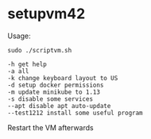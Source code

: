 # setupvm42
Usage:
```
sudo ./scriptvm.sh
```
```
-h get help
-a all
-k change keyboard layout to US
-d setup docker permissions
-m update minikube to 1.13
-s disable some services
--apt disable apt auto-update
--test1212 install some useful program
```
Restart the VM afterwards
